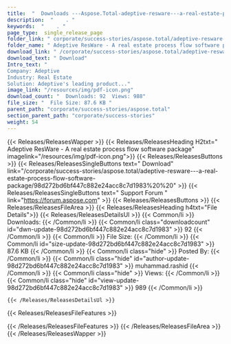 ```yaml
---
title:  "  Downloads ---Aspose.Total-adeptive-resware---a-real-estate-process-flow-software-package . " 
description:  "    . " 
keywords:  "    . " 
page_type:  single_release_page
folder_link: " corporate/success-stories/aspose.total/adeptive-resware---a-real-estate-process-flow-software-package/"
folder_name: " Adeptive ResWare - A real estate process flow software package"
download_link: " /corporate/success-stories/aspose.total/adeptive-resware---a-real-estate-process-flow-software-package/98d272bd6bf447c882e24acc8c7d1983"
download_text: " Download"
Intro_text: " 
Company: Adeptive
Industry: Real Estate
Solution: Adeptive's leading product..."
image_link: "/resources/img/pdf-icon.png"
download_count: "  Downloads: 92  Views: 988"
file_size: "  File Size: 87.6 KB "
parent_path: "corporate/success-stories/aspose.total"
section_parent_path: "corporate/success-stories"
weight: 54
---
```


{{< Releases/ReleasesWapper >}}
  {{< Releases/ReleasesHeading H2txt=" Adeptive ResWare - A real estate process flow software package" imagelink="/resources/img/pdf-icon.png">}}
  {{< Releases/ReleasesButtons >}}
    {{< Releases/ReleasesSingleButtons text=" Download" link="/corporate/success-stories/aspose.total/adeptive-resware---a-real-estate-process-flow-software-package/98d272bd6bf447c882e24acc8c7d1983%20%20" >}}
    {{< Releases/ReleasesSingleButtons text=" Support Forum " link="https://forum.aspose.com" >}}
  {{< Releases/ReleasesButtons >}}
  {{< Releases/ReleasesFileArea >}}
    {{< Releases/ReleasesHeading h4txt="File Details">}}
    {{< Releases/ReleasesDetailsUl >}}
            {{< Common/li  >}} Downloads: {{< /Common/li >}} 
      {{< Common/li class="downloadcount" id="dwn-update-98d272bd6bf447c882e24acc8c7d1983" >}} 92 {{< /Common/li >}} 
      {{< Common/li  >}} File Size: {{< /Common/li >}} 
      {{< Common/li id="size-update-98d272bd6bf447c882e24acc8c7d1983" >}} 87.6 KB {{< /Common/li >}} 
      {{< Common/li  class="hide" >}} Posted By: {{< /Common/li >}} 
      {{< Common/li class="hide" id="author-update-98d272bd6bf447c882e24acc8c7d1983" >}} muhammad.rashid {{< /Common/li >}} 
      {{< Common/li class="hide"  >}} Views: {{< /Common/li >}} 
      {{< Common/li class="hide" id="view-update-98d272bd6bf447c882e24acc8c7d1983" >}} 989 {{< /Common/li >}} 

    {{< /Releases/ReleasesDetailsUl >}}

  {{< Releases/ReleasesFileFeatures >}}
      
  {{< /Releases/ReleasesFileFeatures >}}
 {{< /Releases/ReleasesFileArea >}}
{{< /Releases/ReleasesWapper >}}


